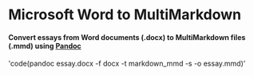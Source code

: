 # Microsoft Word to MultiMarkdown #

#### Convert essays from Word documents (.docx) to MultiMarkdown files (.mmd) using [Pandoc](https://pandoc.org/index.html) ####

'code(pandoc essay.docx -f docx -t markdown_mmd -s -o essay.mmd)'
